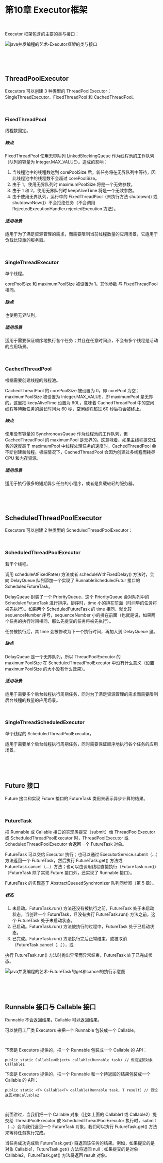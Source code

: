# 第10章  Executor框架

​    

Executor 框架包含的主要的类与接口：

![java并发编程的艺术-Executor框架的类与接口](..\img\java并发编程的艺术-Executor框架的类与接口.png)

​    

​    

## ThreadPoolExecutor

Executors 可以创建 3 种类型的 ThreadPoolExecutor：SingleThreadExecutor、FixedThreadPool 和 CachedThreadPool。

​    

### FixedThreadPool

线程数固定。

##### 缺点

FixedThreadPool 使用无界队列 LinkedBlockingQueue 作为线程池的工作队列（队列的容量为 Integer.MAX_VALUE）。造成的影响：

1. 当线程池中的线程数达到 corePoolSize 后，新任务将在无界队列中等待，因此线程池中的线程数不会超过 corePoolSize。
2. 由于 1，使用无界队列时 maximumPoolSize 将是一个无效参数。
3. 由于 1 和 2，使用无界队列时 keepAliveTime 将是一个无效参数。
4. 由于使用无界队列，运行中的 FixedThreadPool（未执行方法 shutdown() 或 shutdownNow()）不会拒绝任务（不会调用 RejectedExecutionHandler.rejectedExecution 方法）。 

##### 适用场景

适用于为了满足资源管理的需求，而需要限制当前线程数量的应用场景，它适用于负载比较重的服务器。

​    

### SingleThreadExecutor

单个线程。

corePoolSize 和 maximumPoolSize 被设置为 1。其他参数 与 FixedThreadPool 相同。 

##### 缺点

也使用无界队列。

##### 适用场景

适用于需要保证顺序地执行各个任务；并且在任意时间点，不会有多个线程是活动的应用场景。

​    

### CachedThreadPool

根据需要创建线程的线程池。

CachedThreadPool 的 corePoolSize 被设置为 0，即 corePool 为空；maximumPoolSize 被设置为 Integer.MAX_VALUE，即 maximumPool 是无界的。这里把 keepAliveTime 设置为 60L，意味着 CachedThreadPool 中的空闲线程等待新任务的最长时间为 60 秒，空闲线程超过 60 秒后将会被终止。 

##### 缺点

使用没有容量的 SynchronousQueue 作为线程池的工作队列，但 CachedThreadPool 的 maximumPool 是无界的。这意味着，如果主线程提交任务的速度高于 maximumPool 中线程处理任务的速度时，CachedThreadPool 会不断创建新线程。极端情况下，CachedThreadPool 会因为创建过多线程而耗尽 CPU 和内存资源。 

##### 适用场景

适用于执行很多的短期异步任务的小程序，或者是负载较轻的服务器。

​    

​    

## ScheduledThreadPoolExecutor

Executors 可以创建 2 种类型的 ScheduledThreadPoolExecutor：

​    

### ScheduledThreadPoolExecutor

若干个线程。

调用 scheduleAtFixedRate() 方法或者 scheduleWithFixedDelay() 方法时，会向 DelayQueue 队列添加一个实现了 RunnableScheduledFutur 接口的 ScheduledFutureTask。

DelayQueue 封装了一个 PriorityQueue，这个 PriorityQueue 会对队列中的 ScheduledFutureTask 进行排序。排序时，time 小的排在前面（时间早的任务将被先执行）。如果两个 ScheduledFutureTask 的 time 相同，就比较 sequenceNumber 序号，sequenceNumber 小的排在前面（也就是说，如果两个任务的执行时间相同，那么先提交的任务将被先执行）。

任务被执行后，其 time 会被修改为下一个执行时间，再加入到 DelayQueue 里。

##### 缺点

DelayQueue 是一个无界队列，所以 ThreadPoolExecutor 的 maximumPoolSize 在 ScheduledThreadPoolExecutor 中没有什么意义（设置 maximumPoolSize 的大小没有什么效果）。

##### 适用场景

适用于需要多个后台线程执行周期任务，同时为了满足资源管理的需求而需要限制后台线程的数量的应用场景。 

​    

### SingleThreadScheduledExecutor

单个线程的 ScheduledThreadPoolExecutor。

适用于需要单个后台线程执行周期任务，同时需要保证顺序地执行各个任务的应用场景。

​    

​    

## Future 接口

Future 接口和实现 Future 接口的 FutureTask 类用来表示异步计算的结果。

​    

### FutureTask

把 Runnable 或 Callable 接口的实现类提交（submit）给 ThreadPoolExecutor 或 ScheduledThreadPoolExecutor 时，ThreadPoolExecutor 或 ScheduledThreadPoolExecutor 会返回一个 FutureTask 对象。 

FutureTask 可以交给 Executor 执行；也可以通过 ExecutorService.submit（…）方法返回一个 FutureTask，然后执行 FutureTask.get() 方法或 FutureTask.cancel（…）方法；也可以由调用线程直接执行（FutureTask.run()）（FutureTask 除了实现 Future 接口外，还实现了 Runnable 接口）。  

FutureTask 的实现基于 AbstractQueuedSynchronizer 队列同步器（第 5 章）。

##### 状态

1. 未启动。FutureTask.run() 方法还没有被执行之前，FutureTask 处于未启动状态。当创建一个 FutureTask，且没有执行 FutureTask.run() 方法之前，这个 FutureTask 处于未启动状态。
2. 已启动。FutureTask.run() 方法被执行的过程中，FutureTask 处于已启动状态。
3. 已完成。FutureTask.run() 方法执行完后正常结束，或被取消（FutureTask.cancel（…）），或

执行 FutureTask.run() 方法时抛出异常而异常结束，FutureTask 处于已完成状态。 

![java并发编程的艺术-FutureTask的get和cancel的执行示意图](..\img\java并发编程的艺术-FutureTask的get和cancel的执行示意图.png)

​    

​    

## Runnable 接口与 Callable 接口

Runnable 不会返回结果，Callable 可以返回结果。

可以使用工厂类 Executors 来把一个 Runnable 包装成一个 Callable。

​    

下面是 Executors 提供的，把一个 Runnable 包装成一个 Callable 的 API：

`public static Callable<Object> callable(Runnable task) // 假设返回对象Callable1`

下面是 Executors 提供的，把一个 Runnable 和一个待返回的结果包装成一个 Callable 的 API：

`public static <T> Callable<T> callable(Runnable task, T result) // 假设返回对象Callable2`

​    

前面讲过，当我们把一个 Callable 对象（比如上面的 Callable1 或 Callable2）提交给 ThreadPoolExecutor 或 ScheduledThreadPoolExecutor 执行时，submit（…）会向我们返回一个 FutureTask 对象。我们可以执行 FutureTask.get() 方法来等待任务执行完成。

当任务成功完成后 FutureTask.get() 将返回该任务的结果。例如，如果提交的是对象 Callable1，FutureTask.get() 方法将返回 null；如果提交的是对象Callable2，FutureTask.get() 方法将返回 result 对象。

​    

